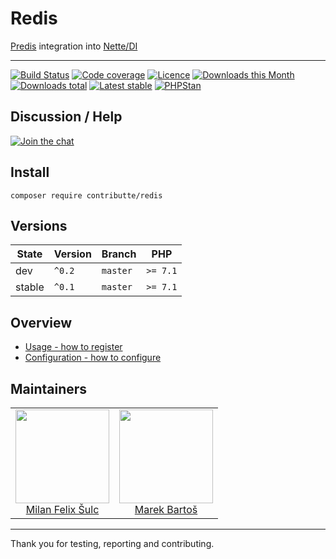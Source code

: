 # Redis

[Predis](https://github.com/nrk/predis) integration into [Nette/DI](https://github.com/nette/di)

-----

[![Build Status](https://img.shields.io/travis/contributte/redis.svg?style=flat-square)](https://travis-ci.org/contributte/redis)
[![Code coverage](https://img.shields.io/coveralls/contributte/redis.svg?style=flat-square)](https://coveralls.io/r/contributte/redis)
[![Licence](https://img.shields.io/packagist/l/contributte/redis.svg?style=flat-square)](https://packagist.org/packages/contributte/redis)
[![Downloads this Month](https://img.shields.io/packagist/dm/contributte/redis.svg?style=flat-square)](https://packagist.org/packages/contributte/redis)
[![Downloads total](https://img.shields.io/packagist/dt/contributte/redis.svg?style=flat-square)](https://packagist.org/packages/contributte/redis)
[![Latest stable](https://img.shields.io/packagist/v/contributte/redis.svg?style=flat-square)](https://packagist.org/packages/contributte/redis)
[![PHPStan](https://img.shields.io/badge/PHPStan-enabled-brightgreen.svg?style=flat)](https://github.com/phpstan/phpstan)

## Discussion / Help

[![Join the chat](https://img.shields.io/gitter/room/contributte/contributte.svg?style=flat-square)](http://bit.ly/ctteg)

## Install

```
composer require contributte/redis
```

## Versions

| State       | Version | Branch   | PHP      |
|-------------|---------|----------|----------|
| dev         | `^0.2`  | `master` | `>= 7.1` |
| stable      | `^0.1`  | `master` | `>= 7.1` |

## Overview

- [Usage - how to register](/.docs/README.md#usage)
- [Configuration - how to configure](/.docs/README.md#configuration)

## Maintainers

<table>
  <tbody>
    <tr>
      <td align="center">
        <a href="https://github.com/f3l1x">
            <img width="150" height="150" src="https://avatars2.githubusercontent.com/u/538058?v=3&s=150">
        </a>
        </br>
        <a href="https://github.com/f3l1x">Milan Felix Šulc</a>
      </td>
      <td align="center">
        <a href="https://github.com/mabar">
            <img width="150" height="150" src="https://avatars0.githubusercontent.com/u/20974277?s=150&v=4">
        </a>
        </br>
        <a href="https://github.com/mabar">Marek Bartoš</a>
      </td>
    </tr>
  <tbody>
</table>

-----

Thank you for testing, reporting and contributing.
